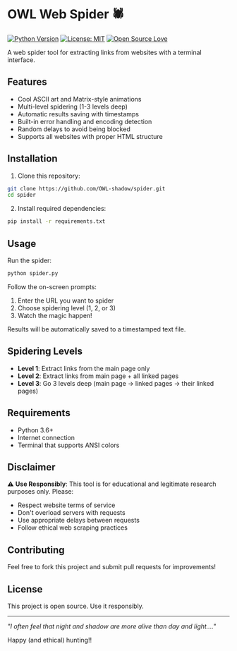 # OWL Web Spider 🕷️
[![Python Version](https://img.shields.io/badge/python-3.7%2B-blue)](https://www.python.org/)
[![License: MIT](https://img.shields.io/badge/License-MIT-yellow.svg)](https://opensource.org/licenses/MIT)
[![Open Source Love](https://badges.frapsoft.com/os/v2/open-source.svg?v=103)](https://github.com/OWL-Shadow/stalkeye)

A web spider tool for extracting links from websites with a terminal interface.

## Features

-  Cool ASCII art and Matrix-style animations
-  Multi-level spidering (1-3 levels deep)
-  Automatic results saving with timestamps
-  Built-in error handling and encoding detection
-  Random delays to avoid being blocked
-  Supports all websites with proper HTML structure

## Installation

1. Clone this repository:
```bash
git clone https://github.com/OWL-shadow/spider.git
cd spider
```

2. Install required dependencies:
```bash
pip install -r requirements.txt
```

## Usage

Run the spider:
```bash
python spider.py
```

Follow the on-screen prompts:
1. Enter the URL you want to spider
2. Choose spidering level (1, 2, or 3)
3. Watch the magic happen!

Results will be automatically saved to a timestamped text file.

## Spidering Levels

- **Level 1**: Extract links from the main page only
- **Level 2**: Extract links from main page + all linked pages
- **Level 3**: Go 3 levels deep (main page → linked pages → their linked pages)


## Requirements

- Python 3.6+
- Internet connection
- Terminal that supports ANSI colors

## Disclaimer

⚠️ **Use Responsibly**: This tool is for educational and legitimate research purposes only. Please:
- Respect website terms of service
- Don't overload servers with requests
- Use appropriate delays between requests
- Follow ethical web scraping practices

## Contributing

Feel free to fork this project and submit pull requests for improvements!

## License

This project is open source. Use it responsibly.

---

*"I often feel that night and shadow are more alive than day and light...."*

Happy (and ethical) hunting!!
